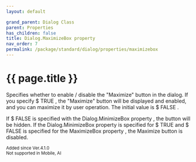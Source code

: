 ```yaml
---
layout: default

grand_parent: Dialog Class
parent: Properties
has_children: false
title: Dialog.MaximizeBox property
nav_order: 7
permalink: /package/standard/dialog/properties/maximizebox
---
```

# {{ page.title }}

Specifies whether to enable / disable the "Maximize" button in the dialog. If you specify $ TRUE , the "Maximize" button will be displayed and enabled, and you can maximize it by user operation. The initial value is $ FALSE .





If $ FALSE is specified with the Dialog.MinimizeBox property , the button will be hidden. If the Dialog.MinimizeBox property is specified for $ TRUE and $ FALSE is specified for the MaximizeBox property , the Maximize button is disabled.

 

<small>Added since Ver.4.1.0 <br> Not supported in Mobile, AI</small>
